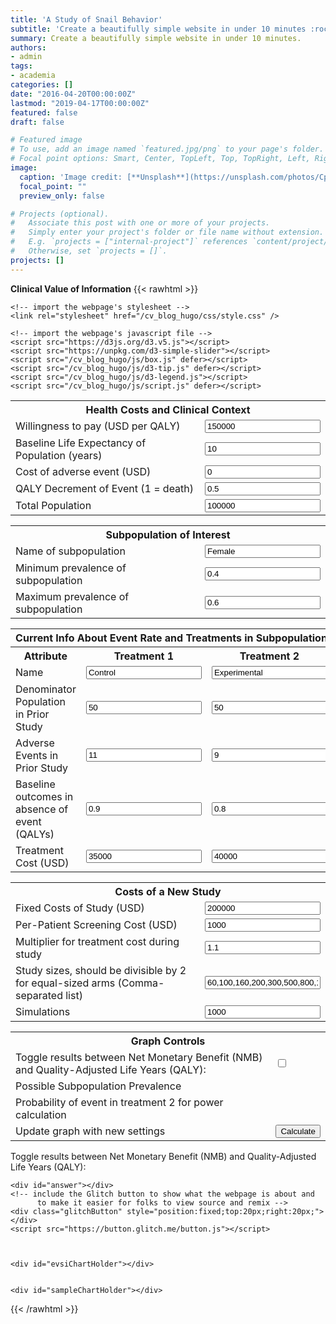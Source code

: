 ```yaml
---
title: 'A Study of Snail Behavior'
subtitle: 'Create a beautifully simple website in under 10 minutes :rocket:'
summary: Create a beautifully simple website in under 10 minutes.
authors:
- admin
tags:
- academia
categories: []
date: "2016-04-20T00:00:00Z"
lastmod: "2019-04-17T00:00:00Z"
featured: false
draft: false

# Featured image
# To use, add an image named `featured.jpg/png` to your page's folder.
# Focal point options: Smart, Center, TopLeft, Top, TopRight, Left, Right, BottomLeft, Bottom, BottomRight
image:
  caption: 'Image credit: [**Unsplash**](https://unsplash.com/photos/CpkOjOcXdUY)'
  focal_point: ""
  preview_only: false

# Projects (optional).
#   Associate this post with one or more of your projects.
#   Simply enter your project's folder or file name without extension.
#   E.g. `projects = ["internal-project"]` references `content/project/deep-learning/index.md`.
#   Otherwise, set `projects = []`.
projects: []
---
```


**Clinical Value of Information**
{{< rawhtml >}}
<!DOCTYPE html>
<link
  rel="stylesheet"
  type="text/css"
  href="https://cdn.rawgit.com/dreampulse/computer-modern-web-font/master/fonts.css"
/>
<script src="https://ajax.googleapis.com/ajax/libs/jquery/3.4.1/jquery.min.js"></script>
<!-- Latest compiled and minified CSS -->
<!--<link rel="stylesheet" href="https://stackpath.bootstrapcdn.com/bootstrap/3.4.1/css/bootstrap.min.css" integrity="sha384-HSMxcRTRxnN+Bdg0JdbxYKrThecOKuH5zCYotlSAcp1+c8xmyTe9GYg1l9a69psu" crossorigin="anonymous">
-->
<link
  rel="stylesheet"
  href="https://stackpath.bootstrapcdn.com/bootstrap/4.4.1/css/bootstrap.min.css"
  integrity="sha384-Vkoo8x4CGsO3+Hhxv8T/Q5PaXtkKtu6ug5TOeNV6gBiFeWPGFN9MuhOf23Q9Ifjh"
  crossorigin="anonymous"
/>

<!-- Optional theme -->
<!--<link rel="stylesheet" href="https://stackpath.bootstrapcdn.com/bootstrap/3.4.1/css/bootstrap-theme.min.css" integrity="sha384-6pzBo3FDv/PJ8r2KRkGHifhEocL+1X2rVCTTkUfGk7/0pbek5mMa1upzvWbrUbOZ" crossorigin="anonymous">
-->
<script
  src="https://cdn.jsdelivr.net/npm/popper.js@1.16.0/dist/umd/popper.min.js"
  integrity="sha384-Q6E9RHvbIyZFJoft+2mJbHaEWldlvI9IOYy5n3zV9zzTtmI3UksdQRVvoxMfooAo"
  crossorigin="anonymous"
></script>
<script
  src="https://stackpath.bootstrapcdn.com/bootstrap/4.4.1/js/bootstrap.min.js"
  integrity="sha384-wfSDF2E50Y2D1uUdj0O3uMBJnjuUD4Ih7YwaYd1iqfktj0Uod8GCExl3Og8ifwB6"
  crossorigin="anonymous"
></script>
<!-- Latest compiled and minified JavaScript -->
<!--<script src="https://stackpath.bootstrapcdn.com/bootstrap/3.4.1/js/bootstrap.min.js" integrity="sha384-aJ21OjlMXNL5UyIl/XNwTMqvzeRMZH2w8c5cRVpzpU8Y5bApTppSuUkhZXN0VxHd" crossorigin="anonymous"></script>
-->
<link
  href="https://cdn.jsdelivr.net/gh/gitbrent/bootstrap4-toggle@3.6.1/css/bootstrap4-toggle.min.css"
  rel="stylesheet"
/>
<script src="https://cdn.jsdelivr.net/gh/gitbrent/bootstrap4-toggle@3.6.1/js/bootstrap4-toggle.min.js"></script>

<html lang="en">
  <head>
    <title>Value of Information</title>
    <meta charset="utf-8" />
    <meta http-equiv="X-UA-Compatible" content="IE=edge" />
    <meta name="viewport" content="width=device-width, initial-scale=1" />

    <!-- import the webpage's stylesheet -->
    <link rel="stylesheet" href="/cv_blog_hugo/css/style.css" />

    <!-- import the webpage's javascript file -->
    <script src="https://d3js.org/d3.v5.js"></script>
    <script src="https://unpkg.com/d3-simple-slider"></script>
    <script src="/cv_blog_hugo/js/box.js" defer></script>
    <script src="/cv_blog_hugo/js/d3-tip.js" defer></script>
    <script src="/cv_blog_hugo/js/d3-legend.js"></script>
    <script src="/cv_blog_hugo/js/script.js" defer></script>
  </head>
  <body>
    <form id="general_params">
      <table class="table table-nonfluid table-bordered table-condensed">
        <tbody id="health_costs_and_clinical">
          <tr>
            <th colspan="2">Health Costs and Clinical Context</th>
          </tr>
          <tr>
            <td class="td label">Willingness to pay (USD per QALY)</td>
            <td>
              <input
                type="text"
                name="willingness_to_pay"
                value="150000"
                placeholder="Willingness to pay"
              />
            </td>
          </tr>
          <tr>
            <td class="td label">
              Baseline Life Expectancy of Population (years)
            </td>
            <td>
              <input
                type="text"
                name="life_expectancy"
                value="10"
                placeholder="Life expectancy"
              />
            </td>
          </tr>
          <tr>
            <td class="td label">Cost of adverse event (USD)</td>
            <td>
              <input
                type="text"
                name="cost_of_event"
                value="0"
                placeholder="Cost of event"
              />
            </td>
          </tr>
          <tr>
            <td class="td label">QALY Decrement of Event (1 = death)</td>
            <td>
              <input
                type="text"
                name="event_qaly_decrement"
                value="0.5"
                placeholder="Event QALY decrement"
              />
            </td>
          </tr>
          <tr>
            <td class="td label">Total Population</td>
            <td>
              <input
                type="text"
                name="total_population"
                value="100000"
                placeholder="Population"
              />
            </td>
          </tr>
        </tbody>
      </table>
    </form>
    <form id="subpop1">
      <table class="table table-nonfluid table-bordered table-condensed">
        <tbody id="supopulation_1">
          <tr>
            <th colspan="2">Subpopulation of Interest</th>
          </tr>
          <tr>
            <td class="td label">Name of subpopulation</td>
            <td>
              <input
                type="text"
                name="subpopulation_name"
                value="Female"
                placeholder="Subpopulation name"
              />
            </td>
          </tr>
          <tr>
            <td class="td label">
              Minimum prevalence of subpopulation
            </td>
            <td>
              <input
                type="text"
                name="prevalence.min"
                value="0.4"
                placeholder="Min prevalence"
              />
            </td>
          </tr>
          <tr>
            <td class="td label">
              Maximum prevalence of subpopulation
            </td>
            <td>
              <input
                type="text"
                name="prevalence.max"
                value="0.6"
                placeholder="Max prevalence"
              />
            </td>
          </tr>
        </tbody>
      </table>
      <table class="table table-nonfluid table-bordered table-condensed">
        <tbody id="event_rate_info">
          <tr>
            <th colspan="3">
              Current Info About Event Rate and Treatments in Subpopulation
            </th>
          </tr>
          <tr>
            <th>Attribute</th>
            <th>Treatment 1</th>
            <th>Treatment 2</th>
          </tr>
          <tr>
            <td class="td label">Name</td>
            <td>
              <input
                type="text"
                name="treatment_1.name"
                value="Control"
                placeholder="Name"
              />
            </td>
            <td>
              <input
                type="text"
                name="treatment_2.name"
                value="Experimental"
                placeholder="Name"
              />
            </td>
          </tr>
          <tr>
            <td class="td label">Denominator Population in Prior Study</td>
            <td>
              <input
                type="text"
                name="treatment_1.pop"
                value="50"
                placeholder="Population"
              />
            </td>
            <td>
              <input
                type="text"
                name="treatment_2.pop"
                value="50"
                placeholder="Population"
              />
            </td>
          </tr>
          <tr>
            <td class="td label">Adverse Events in Prior Study</td>
            <td>
              <input
                type="text"
                name="treatment_1.events"
                value="11"
                placeholder="Population"
              />
            </td>
            <td>
              <input
                type="text"
                name="treatment_2.events"
                value="9"
                placeholder="Events"
              />
            </td>
          </tr>
          <tr>
            <td class="td label">
              Baseline outcomes in absence of event (QALYs)
            </td>
            <td>
              <input
                type="text"
                name="treatment_1.baseline_outcomes"
                value="0.9"
                placeholder="Outcomes"
              />
            </td>
            <td>
              <input
                type="text"
                name="treatment_2.baseline_outcomes"
                value="0.8"
                placeholder="Outcomes"
              />
            </td>
          </tr>
          <tr>
            <td class="td label">Treatment Cost (USD)</td>
            <td>
              <input
                type="text"
                name="treatment_1.cost"
                value="35000"
                placeholder="Outcomes"
              />
            </td>
            <td>
              <input
                type="text"
                name="treatment_2.cost"
                value="40000"
                placeholder="Outcomes"
              />
            </td>
          </tr>
        </tbody>
      </table>
      <div id="boxChartHolder"></div>
      <table class="table table-nonfluid table-bordered table-condensed">
        <tbody id="study_info">
          <tr>
            <th colspan="2">
              Costs of a New Study
            </th>
          </tr>
          <tr>
            <td class="td label">Fixed Costs of Study (USD)</td>
            <td>
              <input
                type="text"
                name="study_fixed_cost"
                value="200000"
                placeholder="Fixed cost"
              />
            </td>
          </tr>
          <tr>
            <td class="td label">Per-Patient Screening Cost (USD)</td>
            <td>
              <input
                type="text"
                name="patient_screening_cost"
                value="1000"
                placeholder="Per-patient cost"
              />
            </td>
          </tr>
          <tr>
            <td class="td label">Multiplier for treatment cost during study</td>
            <td>
              <input
                type="text"
                name="treatment_cost_multiplier"
                value="1.1"
                placeholder="Study cost multiplier"
              />
            </td>
          </tr>
          <tr>
            <td class="td label">
              Study sizes, should be divisible by 2 for equal-sized arms
              (Comma-separated list)
            </td>
            <td>
              <input
                type="text"
                name="study_sizes"
                value="60,100,160,200,300,500,800,1400,1800,4000"
                placeholder="Study sizes"
              />
            </td>
          </tr>
          <tr>
            <td class="td label">Simulations</td>
            <td>
              <input
                class="form-control-sm"
                type="text"
                name="simulations"
                value="1000"
                placeholder="Simulations"
              />
            </td>
          </tr>
        </tbody>
      </table>
    </form>
    <table class="table table-nonfluid table-bordered table-condensed">
      <tbody id="graph_controls">
        <tr>
          <th colspan="2">
            Graph Controls
          </th>
        </tr>
        <tr>
          <td class="td label">
            Toggle results between Net Monetary Benefit (NMB) and
            Quality-Adjusted Life Years (QALY):
          </td>
          <td>
            <input
              type="checkbox"
              data-toggle="toggle"
              data-on="NMB"
              data-off="QALY"
              id="metricToggle"
            />
          </td>
        </tr>
        <tr>
          <td class="td label">Possible Subpopulation Prevalence</td>
          <td>
            <div id="netPrevSliderHolder"></div>
          </td>
        </tr>
        <tr>
          <td class="td label">Probability of event in treatment 2 for power calculation</td>
          <td>
            <div id="powerSliderHolder"></div>
          </td>
        </tr>
        <tr>
          <td class="td label">Update graph with new settings</td>
          <td>
            <input
        name="updateButton"
        type="button"
        value="Calculate"
        onclick="updateData()"
      />
          </td>
        </tr>
      </tbody>
    </table>
    <div>
      <label for="metricToggle"
        >Toggle results between Net Monetary Benefit (NMB) and Quality-Adjusted
        Life Years (QALY):
      </label>
    </div>

    <div id="answer"></div>
    <!-- include the Glitch button to show what the webpage is about and
          to make it easier for folks to view source and remix -->
    <div class="glitchButton" style="position:fixed;top:20px;right:20px;"></div>
    <script src="https://button.glitch.me/button.js"></script>



    <div id="evsiChartHolder"></div>


    <div id="sampleChartHolder"></div>
  </body>
</html>

{{< /rawhtml >}}
